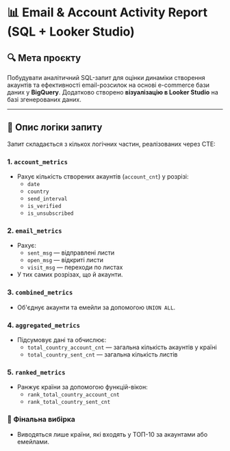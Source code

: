 # 📊 Email & Account Activity Report (SQL + Looker Studio)

## 🔍 Мета проєкту

Побудувати аналітичний SQL-запит для оцінки динаміки створення акаунтів та ефективності email-розсилок на основі e-commerce бази даних у **BigQuery**. Додатково створено **візуалізацію в Looker Studio** на базі згенерованих даних.

---

## 🧩 Опис логіки запиту

Запит складається з кількох логічних частин, реалізованих через CTE:

### 1. `account_metrics`
- Рахує кількість створених акаунтів (`account_cnt`) у розрізі:
  - `date`
  - `country`
  - `send_interval`
  - `is_verified`
  - `is_unsubscribed`

### 2. `email_metrics`
- Рахує:
  - `sent_msg` — відправлені листи
  - `open_msg` — відкриті листи
  - `visit_msg` — переходи по листах
- У тих самих розрізах, що й акаунти.

### 3. `combined_metrics`
- Об'єднує акаунти та емейли за допомогою `UNION ALL`.

### 4. `aggregated_metrics`
- Підсумовує дані та обчислює:
  - `total_country_account_cnt` — загальна кількість акаунтів у країні
  - `total_country_sent_cnt` — загальна кількість листів

### 5. `ranked_metrics`
- Ранжує країни за допомогою функцій-вікон:
  - `rank_total_country_account_cnt`
  - `rank_total_country_sent_cnt`

### 🎯 Фінальна вибірка
- Виводяться лише країни, які входять у ТОП-10 за акаунтами або емейлами.
